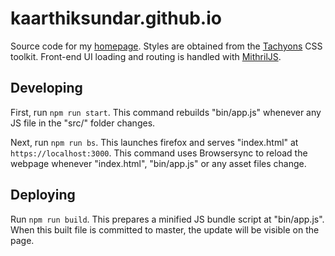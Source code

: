 # kaarthiksundar.github.io

Source code for my [homepage](https://kaarthiksundar.github.io). Styles are obtained from the [Tachyons](https://tachyons.io) CSS toolkit. Front-end
UI loading and routing is handled with [MithrilJS](https://mithril.js.org).

## Developing
First, run `npm run start`. This command rebuilds "bin/app.js" whenever any JS file in the "src/" folder changes. 

Next, run `npm run bs`. This launches firefox and serves "index.html" at
`https://localhost:3000`. This command uses Browsersync to reload the webpage whenever "index.html", "bin/app.js" or any asset files change.

## Deploying
Run `npm run build`. This prepares a minified JS bundle script at "bin/app.js". When this built file is committed to master, the update will be visible on the page. 

